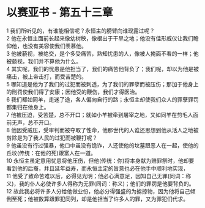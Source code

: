 # 以赛亚书 - 第五十三章
  
 1 我们所听见的，有谁能相信呢？永恒主的膀臂向谁现露过呢？  
 2 他在永恒主面前长起来像幼树秧，像根出于干旱之地；他没有佳形威仪让我们瞻仰他，也没有美容使我们羡慕他。  
 3 他被藐视，被绝交，是个多受痛苦，熟知忧患的人，像被人掩面不看的一样；他被藐视，我们并不算他为什么。  
 4 其实呢，我们的忧患是他担当了，我们的痛苦他背负了；我们呢，却以为他是被痛击，被上帝击打，而受苦楚的。  
 5 哪知道是他为了我们的过犯而被刺透，为了我们的罪孽而被压伤；那加于他身上的刑罚使我们得了安康；因他受的鞭伤，我们才得医治。  
 6 我们都如同羊，走迷了途，各人偏向自行的路；永恒主却使我们众人的罪孽罪罚都集归在他身上。  
 7 他被压迫，受苦楚，总不开口；就如小羊被牵到屠宰之地，又如同羊在剪毛人面前无声，总不开口。  
 8 他因受威压，受审判而被夺取了性命，他那世代的人谁还思想到他从活人之地被剪除是为了我人民的过犯而被鞭打呢？  
 9 他虽没有行过强暴，他口中虽没有诡诈，人还使他的坟墓跟恶人在一起，使他的丘坟(传统：在他的死)跟富人在一道。  
 10 永恒主虽定意用忧患将他压伤，但他(传统：你)将本身献为赔罪祭时，他却要看到他的后裔，并且延年益寿，而永恒主定的旨意也必在他手中顺利地实现，  
 11 他受了致命苦难以后，必得见光明；他必心满意足，因知自己无罪(同词：称义)，我的仆人必使许多人得称为无罪(同词：称义)；他们的罪罚是他要背负的。  
 12 故此我必将许多人分给他做业份，他必分得强盛的为掳掠物，因为他将自己倾倒至死；他被数算跟罪犯同列，却是他担当了许多人的罪，又为罪犯们代求。